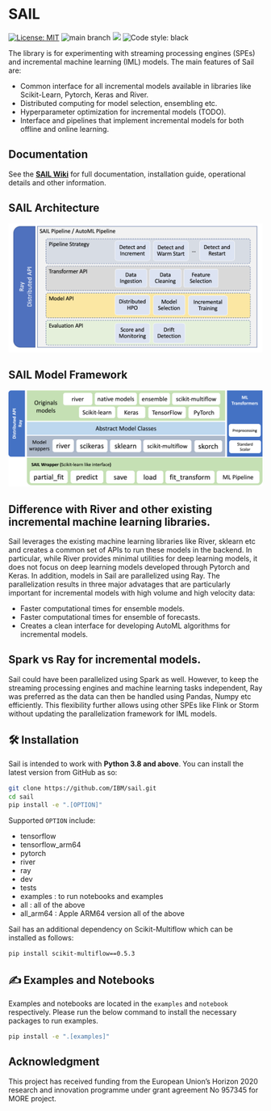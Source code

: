 # SAIL

[![License: MIT](https://img.shields.io/badge/License-MIT-yellow.svg)](https://opensource.org/licenses/MIT) ![main branch](https://github.com/IBM/sail/actions/workflows/build.yml/badge.svg?branch=main) [![](https://img.shields.io/badge/python-3.8+-blue.svg)](https://www.python.org/downloads/) <img alt="Code style: black" src="https://img.shields.io/badge/code%20style-black-000000.svg"></a>

The library is for experimenting with streaming processing engines (SPEs) and incremental machine learning (IML) models. The main features of Sail are:

- Common interface for all incremental models available in libraries like Scikit-Learn, Pytorch, Keras and River.
- Distributed computing for model selection, ensembling etc.
- Hyperparameter optimization for incremental models (TODO).
- Interface and pipelines that implement incremental models for both offline and online learning.

## Documentation

See the [**SAIL Wiki**](https://github.com/IBM/sail/wiki) for full documentation, installation guide, operational details and other information.

## SAIL Architecture

![Architecture](architecture.png)

## SAIL Model Framework

![Architecture](model_framework.png)

## Difference with River and other existing incremental machine learning libraries.

Sail leverages the existing machine learning libraries like River, sklearn etc and creates a common set of APIs to run these models in the backend. In particular, while River provides minimal utilities for deep learning models, it does not focus on deep learning models developed through Pytorch and Keras. In addition, models in Sail are parallelized using Ray. The parallelization results in three major advatages that are particularly important for incremental models with high volume and high velocity data:

- Faster computational times for ensemble models.
- Faster computational times for ensemble of forecasts.
- Creates a clean interface for developing AutoML algorithms for incremental models.

## Spark vs Ray for incremental models.

Sail could have been parallelized using Spark as well. However, to keep the streaming processing engines and machine learning tasks independent, Ray was preferred as the data can then be handled using Pandas, Numpy etc efficiently. This flexibility further allows using other SPEs like Flink or Storm without updating the parallelization framework for IML models.

## 🛠 Installation

Sail is intended to work with **Python 3.8 and above**. You can install the latest version from GitHub as so:

```sh
git clone https://github.com/IBM/sail.git
cd sail
pip install -e ".[OPTION]"
```

Supported `OPTION` include:

- tensorflow
- tensorflow_arm64
- pytorch
- river
- ray
- dev
- tests
- examples : to run notebooks and examples
- all : all of the above
- all_arm64 : Apple ARM64 version all of the above

Sail has an additional dependency on Scikit-Multiflow which can be installed as follows:

```sh
pip install scikit-multiflow==0.5.3
```

## ✍️ Examples and Notebooks

Examples and notebooks are located in the `examples` and `notebook` respectively. Please run the below command to install the necessary packages to run examples.

```sh
pip install -e ".[examples]"
```

## Acknowledgment

This project has received funding from the European Union’s Horizon 2020 research and innovation programme under grant agreement No 957345 for MORE project.
